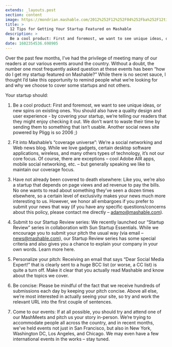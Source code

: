 ```yaml
--- 
extends: _layouts.post 
section: content 
image: https://mondrian.mashable.com/2012%252F12%252F04%252Fba%252F12tipsforge.bvW.gif%252F1200x627.gif?signature=BQJQ8okZmxAe-UoWgWTWYmPTLwA= 
title: > 
  12 Tips for Getting Your Startup Featured on Mashable 
description: > 
  Be a cool product: First and foremost, we want to see unique ideas, or new spins on existing ones.You should also have a quality design and user experience - by covering your startup, we’re telling our readers that they might enjoy checking it out.Submit to our Startup Review series: We recently launched our “Startup Review” series in collaboration with Sun Startup Essentials.Above all else, we’re most interested in actually seeing your site, so try and work the relevant URL into the first couple of sentences.Come to our events: If at all possible, you should try and attend one of our MashMeets and pitch us your story in-person. 
date: 1602354536.698905 
--- 
```

Over the past few months, I’ve had the privilege of meeting many of our readers at our various events around the country. Without a doubt, the number one most frequently asked question at these events has been “how do I get my startup featured on Mashable?” While there is no secret sauce, I thought I’d take this opportunity to remind people what we’re looking for and why we choose to cover some startups and not others.

Your startup should:

1. Be a cool product: First and foremost, we want to see unique ideas, or new spins on existing ones. You should also have a quality design and user experience - by covering your startup, we’re telling our readers that they might enjoy checking it out. We don’t want to waste their time by sending them to something that isn’t usable. Another social news site powered by Pligg is so 2006 ;)

2. Fit into Mashable’s “coverage universe”: We’re a social networking and Web news blog. While we love gadgets, certain desktop software applications, wireless, and many others types of technology, it’s not our core focus. Of course, there are exceptions – cool Adobe AIR apps, mobile social networking, etc. – but generally speaking we like to maintain our coverage focus.

3. Have not already been covered to death elsewhere: Like you, we’re also a startup that depends on page views and ad revenue to pay the bills. No one wants to read about something they’ve seen a dozen times elsewhere, so a certain level of exclusivity makes your news much more interesting to us. However, we honor all embargoes if you prefer to submit your news that way (if you have any specific questions/concerns about this policy, please contact me directly – adamo@mashable.com).

4. Submit to our Startup Review series: We recently launched our “Startup Review” series in collaboration with Sun Startup Essentials. While we encourage you to submit your pitch the usual way (via email – news@mashable.com), our Startup Review series has some special criteria and also gives you a chance to explain your company in your own words. Learn more here.

5. Personalize your pitch: Receiving an email that says “Dear Social Media Expert!” that is clearly sent to a huge BCC list (or worse, a CC list) is quite a turn off. Make it clear that you actually read Mashable and know about the topics we cover.

6. Be concise: Please be mindful of the fact that we receive hundreds of submissions each day by keeping your pitch concise. Above all else, we’re most interested in actually seeing your site, so try and work the relevant URL into the first couple of sentences.

7. Come to our events: If at all possible, you should try and attend one of our MashMeets and pitch us your story in-person. We’re trying to accommodate people all across the country, and in recent months, we've held events not just in San Francisco, but also in New York, Washington DC, Los Angeles, and Chicago. We may even have a few international events in the works – stay tuned.